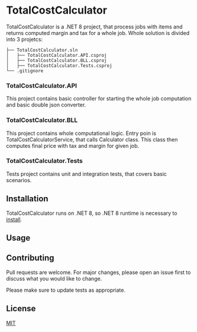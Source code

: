 # TotalCostCalculator

TotalCostCalculator is a .NET 8 project, that process jobs with items and returns computed margin and tax for a whole job.
Whole solution is divided into 3 projetcs:
```
├── TotalCostCalculator.sln
│   ├── TotalCostCalculator.API.csproj
│   ├── TotalCostCalculator.BLL.csproj
│   ├── TotalCostCalculator.Tests.csproj
└── .gitignore
```
### TotalCostCalculator.API

This project contains basic controller for starting the whole job computation and basic double json converter.

### TotalCostCalculator.BLL

This project contains whole computational logic. Entry poin is TotalCostCalculatorService, that calls Calculator class. 
This class then computes final price with tax and margin for given job.

### TotalCostCalculator.Tests

Tests project contains unit and integration tests, that covers basic scenarios.

## Installation

TotalCostCalculator runs on .NET 8, so .NET 8 runtime is necessary to [install](https://dotnet.microsoft.com/en-us/download/dotnet/8.0).

## Usage

## Contributing

Pull requests are welcome. For major changes, please open an issue first
to discuss what you would like to change.

Please make sure to update tests as appropriate.

## License

[MIT](https://choosealicense.com/licenses/mit/)

